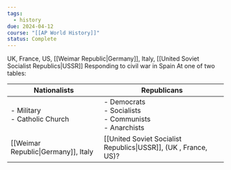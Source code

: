```yaml
---
tags:
  - history
due: 2024-04-12
course: "[[AP World History]]"
status: Complete
---
```

UK, France, US, [[Weimar Republic|Germany]], Italy, [[United Soviet Socialist Republics|USSR]]
Responding to civil war in Spain
At one of two tables:

| Nationalists                        | Republicans                                                     |
| ----------------------------------- | --------------------------------------------------------------- |
| - Military<br>- Catholic Church     | - Democrats<br>- Socialists<br>- Communists<br>- Anarchists     |
| [[Weimar Republic\|Germany]], Italy | [[United Soviet Socialist Republics\|USSR]], (UK , France, US)? |
